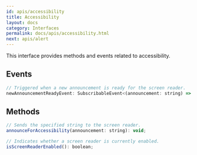 ```yaml
---
id: apis/accessibility
title: Accessibility
layout: docs
category: Interfaces
permalink: docs/apis/accessibility.html
next: apis/alert
---
```


This interface provides methods and events related to accessibility.

## Events
``` javascript
// Triggered when a new announcement is ready for the screen reader.
newAnnouncementReadyEvent: SubscribableEvent<(announcement: string) => void>;
```

## Methods
``` javascript
// Sends the specified string to the screen reader.
announceForAccessibility(announcement: string): void;

// Indicates whether a screen reader is currently enabled.
isScreenReaderEnabled(): boolean;
```
